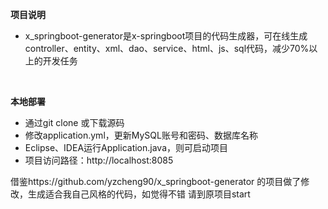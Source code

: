 **项目说明** 
- x_springboot-generator是x-springboot项目的代码生成器，可在线生成controller、entity、xml、dao、service、html、js、sql代码，减少70%以上的开发任务
<br> 


 **本地部署**
- 通过git clone 或下载源码
- 修改application.yml，更新MySQL账号和密码、数据库名称
- Eclipse、IDEA运行Application.java，则可启动项目
- 项目访问路径：http://localhost:8085

借鉴https://github.com/yzcheng90/x_springboot-generator 的项目做了修改，生成适合我自己风格的代码，如觉得不错
请到原项目start




